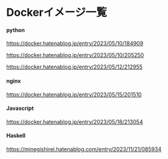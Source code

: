 <!--
title:   ケース別！Dockerプロジェクトサンプル集
tags:    Docker,docker-compose
id:      5e7c34f30de5d8c954d1
private: false
-->
# Dockerイメージ一覧



#### python

https://docker.hatenablog.jp/entry/2023/05/10/184909




https://docker.hatenablog.jp/entry/2023/05/10/205250




https://docker.hatenablog.jp/entry/2023/05/12/212955


#### nginx

https://docker.hatenablog.jp/entry/2023/05/15/201510



#### Javascript



https://docker.hatenablog.jp/entry/2023/05/18/213054


#### Haskell


https://minegishirei.hatenablog.com/entry/2023/11/21/085934